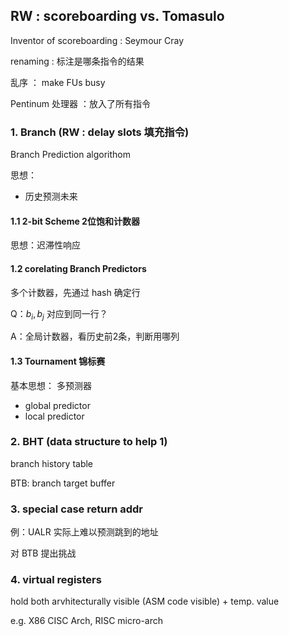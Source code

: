 ## RW : scoreboarding  vs.  Tomasulo

Inventor of scoreboarding : Seymour Cray

renaming : 标注是哪条指令的结果

乱序 ： make FUs busy

Pentinum 处理器 ：放入了所有指令

### 1. Branch (RW : delay slots 填充指令)

Branch Prediction algorithom

思想：

- 历史预测未来

#### 1.1 2-bit Scheme 2位饱和计数器 

思想：迟滞性响应

#### 1.2 corelating Branch Predictors

多个计数器，先通过 hash 确定行

Q：$b_i,b_j$ 对应到同一行？

A：全局计数器，看历史前2条，判断用哪列

#### 1.3 Tournament 锦标赛

基本思想： 多预测器

- global predictor
- local predictor



### 2. BHT (data structure to help 1)

branch history table

BTB: branch target buffer



### 3. special case return addr

例：UALR 实际上难以预测跳到的地址

对 BTB 提出挑战



### 4. virtual registers

hold both arvhitecturally visible (ASM code visible) + temp. value

e.g. X86 CISC Arch, RISC micro-arch